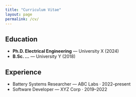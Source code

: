 ```yaml
---
title: "Curriculum Vitae"
layout: page
permalink: /cv/
---
```


## Education
* **Ph.D. Electrical Engineering** — University X (2024)  
* **B.Sc. …** — University Y (2018)

## Experience
* Battery Systems Researcher — ABC Labs · 2022–present  
* Software Developer — XYZ Corp · 2019–2022
